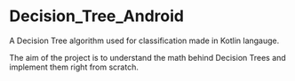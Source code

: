 
# Decision_Tree_Android

A Decision Tree algorithm used for classification made in Kotlin langauge.

The aim of the project is to understand the math behind Decision Trees 
and implement them right from scratch.